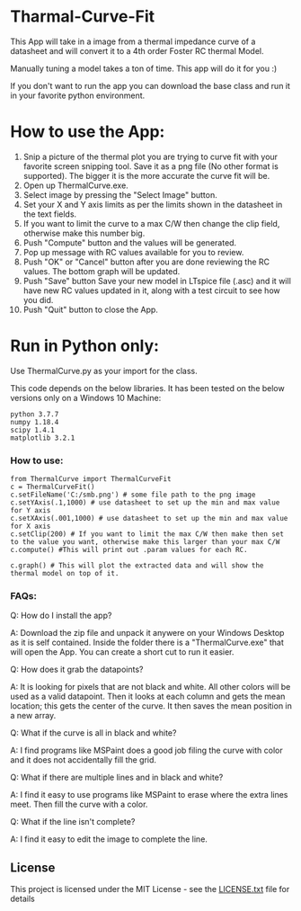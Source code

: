 # Tharmal-Curve-Fit
This App will take in a image from a thermal impedance curve of a datasheet and will convert it to a 4th order Foster RC thermal Model.

Manually tuning a model takes a ton of time. This app will do it for you :)

If you don't want to run the app you can download the base class and run it in your favorite python environment. 


# How to use the App:

1) Snip a picture of the thermal plot you are trying to curve fit with your favorite screen snipping tool. Save it as a png file (No other format is supported). The bigger it is the more accurate the curve fit will be.
2) Open up ThermalCurve.exe.
3) Select image by pressing the "Select Image" button.
4) Set your X and Y axis limits as per the limits shown in the datasheet in the text fields.
5) If you want to limit the curve to a max C/W then change the clip field, otherwise make this number big.
6) Push "Compute" button and the values will be generated.
7) Pop up message with RC values available for you to review.
8) Push "OK" or "Cancel" button after you are done reviewing the RC values. The bottom graph will be updated.  
9) Push "Save" button Save your new model in LTspice file (.asc) and it will have new RC values updated in it, along with a test circuit to see how you did.
10) Push "Quit" button to close the App. 

# Run in Python only:

Use ThermalCurve.py as your import for the class.

This code depends on the below libraries. It has been tested on the below versions only on a Windows 10 Machine:

```
python 3.7.7
numpy 1.18.4
scipy 1.4.1
matplotlib 3.2.1
```

### How to use:
```
from ThermalCurve import ThermalCurveFit
c = ThermalCurveFit()
c.setFileName('C:/smb.png') # some file path to the png image
c.setYAxis(.1,1000) # use datasheet to set up the min and max value for Y axis
c.setXAxis(.001,1000) # use datasheet to set up the min and max value for X axis
c.setClip(200) # If you want to limit the max C/W then make then set to the value you want, otherwise make this larger than your max C/W
c.compute() #This will print out .param values for each RC.

c.graph() # This will plot the extracted data and will show the thermal model on top of it. 
```

### FAQs:

Q: How do I install the app? 

A: Download the zip file and unpack it anywere on your Windows Desktop as it is self contained. Inside the folder there is a "ThermalCurve.exe" that will open the App. You can create a short cut to run it easier.


Q: How does it grab the datapoints?

A: It is looking for pixels that are not black and white. All other colors will be used as a valid datapoint. Then it looks at each column and gets the mean location; this gets the center of the curve. It then saves the mean position in a new array. 


Q: What if the curve is all in black and white?

A: I find programs like MSPaint does a good job filing the curve with color and it does not accidentally fill the grid.


Q: What if there are multiple lines and in black and white? 

A: I find it easy to use programs like MSPaint to erase where the extra lines meet. Then fill the curve with a color.


Q: What if the line isn't complete?

A: I find it easy to edit the image to complete the line.

## License

This project is licensed under the MIT License - see the [LICENSE.txt](LICENSE.txt) file for details
